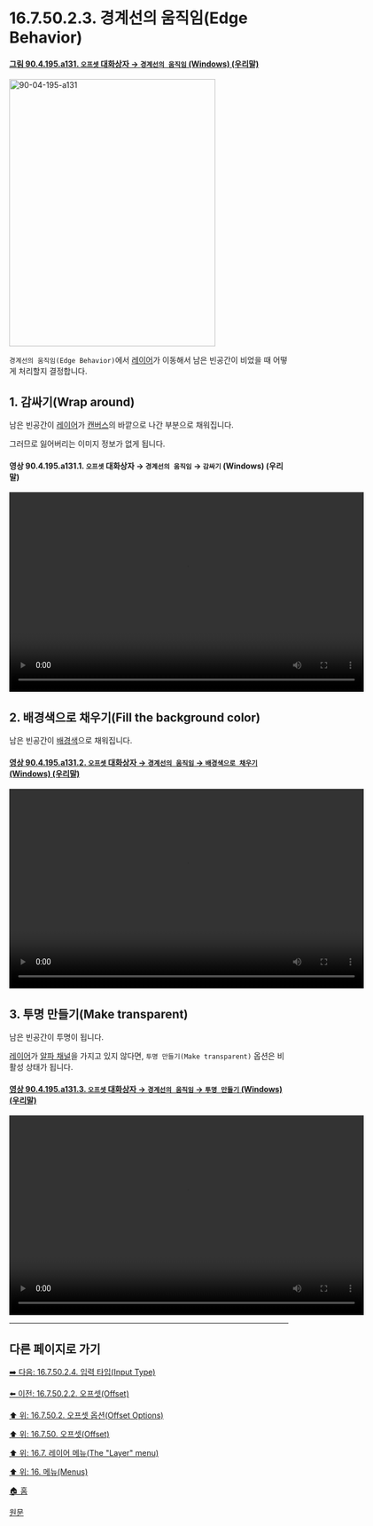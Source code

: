 # 16.7.50.2.3. 경계선의 움직임(Edge Behavior)

<a id="90-04-195-a131"></a>

#### [그림 90.4.195.a131. `오프셋` 대화상자 → `경계선의 움직임` (Windows) (우리말)](./90-04-0195-offset.md#90-04-195-a131)
<img width="372" height="482" alt="90-04-195-a131" src="https://github.com/user-attachments/assets/6a662ace-2b07-4c51-ade5-a2bb9a1a6436" />

`경계선의 움직임(Edge Behavior)`에서 [레이어](./19-glossaryx-layer.md)가 이동해서 남은 빈공간이 비었을 때 어떻게 처리할지 결정합니다.

<a id="16-07-50-03-s1"></a>

## 1. 감싸기(Wrap around)
남은 빈공간이 [레이어](./19-glossaryx-layer.md)가 [캔버스](./19-glossaryx-canvas.md)의 바깥으로 나간 부분으로 채워집니다.

그러므로 잃어버리는 이미지 정보가 없게 됩니다.

<a id="90-04-195-a131-01"></a>

#### 영상 90.4.195.a131.1. `오프셋` 대화상자 → `경계선의 움직임` → `감싸기` (Windows) (우리말)
<video controls="controls" width="640" height="360" src="https://github.com/user-attachments/assets/92f901cf-08f8-45a0-96e7-420f421e0e3a"></video>

<a id="16-07-50-03-s2"></a>

## 2. 배경색으로 채우기(Fill the background color)
남은 빈공간이 [배경색](./19-glossaryx-background_color.md)으로 채워집니다.

<a id="90-04-195-a131-02"></a>

#### [영상 90.4.195.a131.2. `오프셋` 대화상자 → `경계선의 움직임` → `배경색으로 채우기` (Windows) (우리말)](./90-04-0195-offset.md#90-04-195-a131-02)
<video controls="controls" width="640" height="360" src="https://github.com/user-attachments/assets/8ff6b0ef-6b91-4271-8b9b-e72ce8ffdd52"></video>

<a id="16-07-50-03-s3"></a>

## 3. 투명 만들기(Make transparent)
남은 빈공간이 투명이 됩니다.

[레이어](./19-glossaryx-layer.md)가 [알파 채널](./19-glossaryx-alpha_channel.md)을 가지고 있지 않다면, `투명 만들기(Make transparent)` 옵션은 비활성 상태가 됩니다.

<a id="90-04-195-a131-03"></a>

#### [영상 90.4.195.a131.3. `오프셋` 대화상자 → `경계선의 움직임` → `투명 만들기` (Windows) (우리말)](./90-04-0195-offset.md#90-04-195-a131-03)
<video controls="controls" width="640" height="360" src="https://github.com/user-attachments/assets/bd8dc277-6789-4f42-8998-a4ff647d0f70"></video>

***

## 다른 페이지로 가기

[➡️ 다음: 16.7.50.2.4. 입력 타입(Input Type)](./16-07-50-02-04-input_type.md)

[⬅️ 이전: 16.7.50.2.2. 오프셋(Offset)](./16-07-50-02-02-offset.md)

[⬆️ 위: 16.7.50.2. 오프셋 옵션(Offset Options)](./16-07-50-02-00-offset_options.md)

[⬆️ 위: 16.7.50. 오프셋(Offset)](./16-07-50-00-offset.md)

[⬆️ 위: 16.7. 레이어 메뉴(The "Layer" menu)](./16-07-00-the-layer-menu.md)

[⬆️ 위: 16. 메뉴(Menus)](./16-00-menus.md)

[🏠 홈](./00-home.md)

[원문](https://docs.gimp.org/2.10/ko/gimp-layer-offset.html#idm30140)